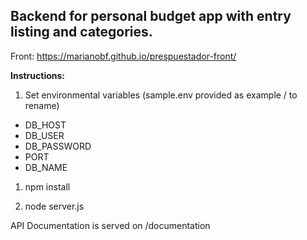 ## Backend for personal budget app with entry listing and categories.

Front: https://marianobf.github.io/prespuestador-front/

**Instructions:**

1. Set environmental variables (sample.env provided as example / to rename)
* DB_HOST
* DB_USER
* DB_PASSWORD
* PORT
* DB_NAME

1. npm install

1. node server.js

API Documentation is served on /documentation
